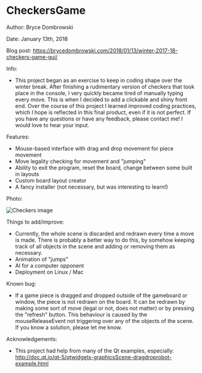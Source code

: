 # CheckersGame

Author: Bryce Dombrowski

Date: January 13th, 2018

Blog post: https://brycedombrowski.com/2018/01/13/winter-2017-18-checkers-game-gui/

Info: 
 * This project began as an exercise to keep in coding shape over the winter break. After finishing a rudimentary version of checkers that took place in the console, I very quickly became tired of manually typing every move. This is when I decided to add a clickable and shiny front end. Over the course of this project I learned improved coding practices, which I hope is reflected in this final product, even if it is not perfect. If you have any questions or have any feedback, please contact me! I would love to hear your input.

Features:
 * Mouse-based interface with drag and drop movement for piece movement
 * Move legality checking for movement and "jumping"
 * Ability to exit the program, reset the board, change between some built in layouts
 * Custom board layout creator
 * A fancy installer (not necessary, but was interesting to learn!)

Photo:

![Checkers image](https://brycedombrowski.files.wordpress.com/2018/01/checkers.png)

Things to add/improve:
 * Currently, the whole scene is discarded and redrawn every time a move is made. There is probably a better way to do this, by somehow keeping track of all objects in the scene and adding or removing them as necessary.
 * Animation of "jumps"
 * AI for a computer opponent
 * Deployment on Linux / Mac

Known bug:
 * If a game piece is dragged and dropped outside of the gameboard or window, the piece is not redrawn on the board. It can be redrawn by making some sort of move (legal or not, does not matter) or by pressing the "refresh" button. This behaviour is caused by the mouseReleaseEvent not triggering over any of the objects of the scene. If you know a solution, please let me know.

Acknowledgements:
 * This project had help from many of the Qt examples, especially: http://doc.qt.io/qt-5/qtwidgets-graphicsScene-dragdroprobot-example.html
